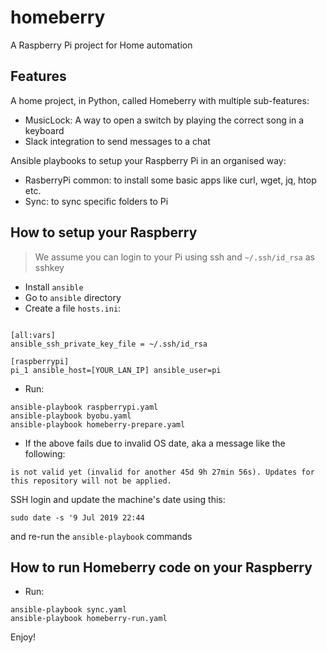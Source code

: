 # homeberry

A Raspberry Pi project for Home automation

## Features

A home project, in Python, called Homeberry with multiple sub-features:

- MusicLock: A way to open a switch by playing the correct song in a keyboard
- Slack integration to send messages to a chat

Ansible playbooks to setup your Raspberry Pi in an organised way:

- RasberryPi common: to install some basic apps like curl, wget, jq, htop etc.
- Sync: to sync specific folders to Pi

## How to setup your Raspberry

> We assume you can login to your Pi using ssh and `~/.ssh/id_rsa` as sshkey

- Install `ansible`
- Go to `ansible` directory
- Create a file `hosts.ini`:
```

[all:vars]
ansible_ssh_private_key_file = ~/.ssh/id_rsa

[raspberrypi]
pi_1 ansible_host=[YOUR_LAN_IP] ansible_user=pi
```
- Run:
```
ansible-playbook raspberrypi.yaml
ansible-playbook byobu.yaml
ansible-playbook homeberry-prepare.yaml
```
- If the above fails due to invalid OS date, aka a message like the following:
```
is not valid yet (invalid for another 45d 9h 27min 56s). Updates for this repository will not be applied.
```
SSH login and update the machine's date using  this:
```
sudo date -s '9 Jul 2019 22:44
```
and re-run the `ansible-playbook` commands

## How to run Homeberry code on your Raspberry

- Run:
```
ansible-playbook sync.yaml
ansible-playbook homeberry-run.yaml
```

Enjoy!

